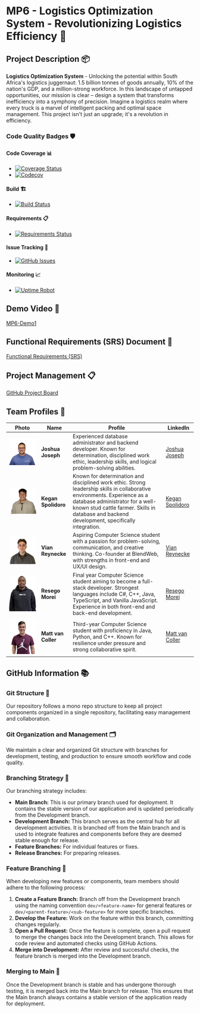 # MP6 - Logistics Optimization System - Revolutionizing Logistics Efficiency 🚛

## Project Description 📦

**Logistics Optimization System** - Unlocking the potential within South Africa's logistics juggernaut: 1.5 billion tonnes of goods annually, 10% of the nation's GDP, and a million-strong workforce. In this landscape of untapped opportunities, our mission is clear – design a system that transforms inefficiency into a symphony of precision. Imagine a logistics realm where every truck is a marvel of intelligent packing and optimal space management. This project isn't just an upgrade; it's a revolution in efficiency.

### Code Quality Badges 🛡️

#### Code Coverage 📊
- [![Coverage Status](https://coveralls.io/repos/github/COS301-SE-2024/Extended-Planning-Instrument-for-Unpredictable-Spaces-and-Environments/badge.svg?branch=main)](https://coveralls.io/github/COS301-SE-2024/Extended-Planning-Instrument-for-Unpredictable-Spaces-and-Environments?branch=main)
- [![Codecov](https://codecov.io/gh/COS301-SE-2024/Extended-Planning-Instrument-for-Unpredictable-Spaces-and-Environments/branch/main/graph/badge.svg)](https://codecov.io/gh/COS301-SE-2024/Extended-Planning-Instrument-for-Unpredictable-Spaces-and-Environments)

#### Build 🏗️
- [![Build Status](https://github.com/COS301-SE-2024/Extended-Planning-Instrument-for-Unpredictable-Spaces-and-Environments/actions/workflows/main.yml/badge.svg)](https://github.com/COS301-SE-2024/Extended-Planning-Instrument-for-Unpredictable-Spaces-and-Environments/actions)

#### Requirements 📋
- [![Requirements Status](https://requires.io/github/COS301-SE-2024/Extended-Planning-Instrument-for-Unpredictable-Spaces-and-Environments/requirements.svg?branch=main)](https://requires.io/github/COS301-SE-2024/Extended-Planning-Instrument-for-Unpredictable-Spaces-and-Environments/requirements/?branch=main)

#### Issue Tracking 🐛
- [![GitHub Issues](https://img.shields.io/github/issues/COS301-SE-2024/Extended-Planning-Instrument-for-Unpredictable-Spaces-and-Environments.svg)](https://github.com/COS301-SE-2024/Extended-Planning-Instrument-for-Unpredictable-Spaces-and-Environments/issues)

#### Monitoring 📈
- [![Uptime Robot](https://img.shields.io/uptimerobot/ratio/7/m778918918.svg)](https://uptimerobot.com/dashboard#778918918)

## Demo Video 🎥

[MP6-Demo1](https://link-to-demo-video)

## Functional Requirements (SRS) Document 📄

[Functional Requirements (SRS)](https://link-to-srs-document)

## Project Management 📋

[GitHub Project Board](https://github.com/orgs/COS301-SE-2024/projects/87)

## Team Profiles 👥

| Photo | Name | Profile | LinkedIn |
|-------|------|---------|----------|
| ![Joshua Joseph](Members/Josh.png) | **Joshua Joseph** | Experienced database administrator and backend developer. Known for determination, disciplined work ethic, leadership skills, and logical problem-solving abilities. | [Joshua Joseph](https://www.linkedin.com/in/joshua-joseph-78798a256/) |
| ![Kegan Spolidoro](Members/Kegan.png) | **Kegan Spolidoro** | Known for determination and disciplined work ethic. Strong leadership skills in collaborative environments. Experience as a database administrator for a well-known stud cattle farmer. Skills in database and backend development, specifically integration. | [Kegan Spolidoro](https://www.linkedin.com/in/kegan-spolidoro-6645052b9/?utm_source=share&utm_campaign=share_via&utm_content=profile&utm_medium=ios_app) |
| ![Vian Reynecke](Members/Vian.png) | **Vian Reynecke** | Aspiring Computer Science student with a passion for problem-solving, communication, and creative thinking. Co-founder at BlendWeb, with strengths in front-end and UX/UI design. | [Vian Reynecke](https://www.linkedin.com/in/vian-reynecke-a80604282/?utm_source=share&utm_campaign=share_via&utm_content=profile&utm_medium=ios_app) |
| ![Resego Morei](Members/Resego.png) | **Resego Morei** | Final year Computer Science student aiming to become a full-stack developer. Strongest languages include C#, C++, Java, TypeScript, and Vanilla JavaScript. Experience in both front-end and back-end development. | [Resego Morei](https://www.linkedin.com/in/resego-morei-436688168/) |
| ![Matt van Coller](Members/Matt.png) | **Matt van Coller** | Third-year Computer Science student with proficiency in Java, Python, and C++. Known for resilience under pressure and strong collaborative spirit. | [Matt van Coller](https://www.linkedin.com/in/matt-van-coller-5a9b6727a/?trk=contact-info) |

## GitHub Information 📚

### Git Structure 🌳
Our repository follows a mono repo structure to keep all project components organized in a single repository, facilitating easy management and collaboration.

### Git Organization and Management 🗂️
We maintain a clear and organized Git structure with branches for development, testing, and production to ensure smooth workflow and code quality.

### Branching Strategy 🔀
Our branching strategy includes:
- **Main Branch:** This is our primary branch used for deployment. It contains the stable version of our application and is updated periodically from the Development branch.
- **Development Branch:** This branch serves as the central hub for all development activities. It is branched off from the Main branch and is used to integrate features and components before they are deemed stable enough for release.
- **Feature Branches:** For individual features or fixes.
- **Release Branches:** For preparing releases.

### Feature Branching 🌿
When developing new features or components, team members should adhere to the following process:
1. **Create a Feature Branch:** Branch off from the Development branch using the naming convention `dev/<feature-name>` for general features or `dev/<parent-feature>/<sub-feature>` for more specific branches.
2. **Develop the Feature:** Work on the feature within this branch, committing changes regularly.
3. **Open a Pull Request:** Once the feature is complete, open a pull request to merge the changes back into the Development branch. This allows for code review and automated checks using GitHub Actions.
4. **Merge into Development:** After review and successful checks, the feature branch is merged into the Development branch.

### Merging to Main 🔗
Once the Development branch is stable and has undergone thorough testing, it is merged back into the Main branch for release. This ensures that the Main branch always contains a stable version of the application ready for deployment.

